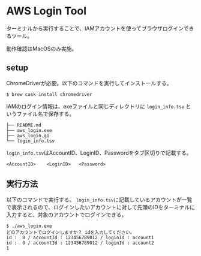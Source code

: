 # AWS Login Tool

ターミナルから実行することで、IAMアカウントを使ってブラウザログインできるツール。

動作確認はMacOSのみ実施。

## setup
ChromeDriverが必要。以下のコマンドを実行してインストールする。

```
$ brew cask install chromedriver
```

IAMのログイン情報は、exeファイルと同じディレクトリに `login_info.tsv` というファイル名で保存する。


```
├── README.md
├── aws_login.exe
├── aws_login.go
└── login_info.tsv
```

`login_info.tsv`はAccountID、LoginID、Passwordをタブ区切りで記載する。

```
<AccountID>    <LoginID>   <Password>
```

## 実行方法
以下のコマンドで実行する。
`login_info.tsv`に記載しているアカウントが一覧で表示されるので、ログインしたいアカウントに対して先頭のIDをターミナルに入力すると、対象のアカウントでログインできる。

```
$ ./aws_login.exe
どのアカウントでログインしますか？ idを入力してください。
id :  0 / accountId : 123456789012 / loginId : account1
id :  0 / accountId : 123456789012 / loginId : account2
1
```

